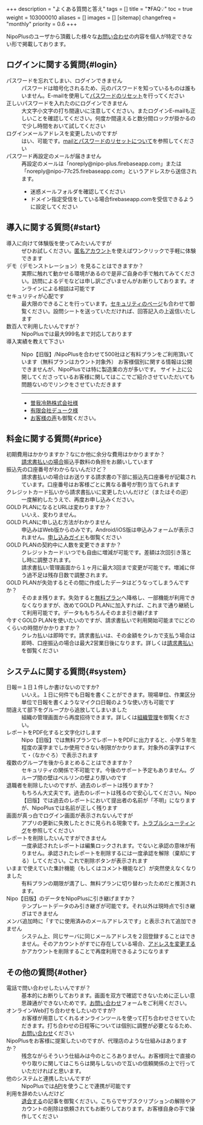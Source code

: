 +++
description = "よくある質問と答え"
tags = []
title = "❓FAQ💡"
toc = true
weight = 103000010
aliases = []
images = []
[sitemap]
  changefreq = "monthly"
  priority = 0.6
+++


NipoPlusのユーザから頂戴した様々な<a href="/others/inquery/">お問い合わせ</a>の内容を個人が特定できない形で掲載しております。  

## ログインに関する質問{#login}

<dl class="faq">
<dt>パスワードを忘れてしまい、ログインできません</dt>
<dd>パスワードは暗号化されるため、元のパスワードを知っているものは誰もいません。E-mailを使用して<a href="/docs/manual/account/email/#password">パスワードのリセット</a>を行ってください</dd>
<dt>正しいパスワードを入れたのにログインできません</dt>
<dd>大文字小文字の打ち間違いに注意してください。またログインE-mailも正しいことを確認してください。何度か間違えると数分間ロックが掛かるので少し時間をおいて試してください</dd>
<dt>ログインメールアドレスを変更したいのですが</dt>
<dd>はい、可能です。<a href="/docs/manual/account/email/">mailとパスワードのリセットについて</a>を参照してください</dd>
<dt>パスワード再設定のメールが届きません</dt>
<dd>
  <div>再設定のメールは「noreply@nipo-plus.firebaseapp.com」または「noreply@nipo-77c25.firebaseapp.com」というアドレスから送信されます。
    <ul style="display:block">
      <li>迷惑メールフォルダを確認してください</li>
      <li>ドメイン指定受信をしている場合firebaseapp.comを受信できるように設定してください</li>
    </ul>
  </div>
</dd>
</dl>


## 導入に関する質問{#start}

<dl class="faq">
<dt>導入に向けて体験版を使ってみたいんですが</dt>
<dd>ぜひお試しください。<a href="/docs/manual/utils/tokumei/">匿名アカウント</a>を使えばワンクリックで手軽に体験できます</dd>
<dt>デモ（デモンストレーション）を見ることはできますか？</dt>
<dd>実際に触れて動かせる環境があるので是非ご自身の手で触れてみてください。訪問によるデモなどは申し訳ございませんがお断りしております。オンラインによる相談は可能です</dd>
<dt>セキュリティが心配です</dt>
<dd>最大限のできることを行っています。<a href="/docs/system/security/">セキュリティのページ</a>も合わせて御覧ください。設問シートを送っていただければ、回答記入の上返信いたします</dd>
<dt>数百人で利用したいんですが？</dt>
<dd>NipoPlusでは最大999名まで対応しております</dd>
<dt>導入実績を教えて下さい</dt>
<dd>
<div>

Nipo【旧版】/NipoPlusを合わせて500社ほど有料プランをご利用頂いています（無料プランはカウント対象外）
お客様個別に関する情報は公開できませんが、NipoPlusでは特に製造業の方が多いです。
サイト上に公開してくださっているお客様に関してはここでご紹介させていただいても問題ないのでリンクをさせていただきます
<hr>
<ul>
<li><a href="https://www.sogareinetsu.com/worklog/nipo/">曽我冷熱株式会社様</a></li>
<li><a href="https://ameblo.jp/dukeblog-life/entry-12452375114.html">有限会社デューク様</a></li>
<li><a href="/lp/checksheet/#user_voice">お客様の声</a>も御覧ください。</li>
</ul>
</div>
</dd>
</dl>

## 料金に関する質問{#price}

<dl class="faq">
<dt>初期費用はかかりますか？なにか他に余分な費用はかかりますか？</dt>
<dd><a href="/docs/price/invoice/">請求書払いの場合</a>振込手数料の負担をお願いしています</dd>
<dt>振込先の口座番号がわからないんだけど？</dt>
<dd>請求書払いの場合はお送りする請求書の下部に振込先口座番号が記載されています。口座番号はお客様ごとに異なる番号が割り当てられます</dd>
<dt>クレジットカード払いから請求書払いに変更したいんだけど（またはその逆）</dt>
<dd>一度解約したうえで、再度お申し込みください。</dd>
<dt>GOLD PLANになるとURLは変わりますか？</dt>
<dd>いいえ、変わりません。</dd>
<dt>GOLD PLANに申し込む方法がわかりません</dt>
<dd>申込みはWeb版からのみです。Android/iOS版は申込みフォームが表示されません。<a href="/docs/price/fee/">申し込みガイド</a>も御覧ください</dd>
<dt>GOLD PLANの契約中に人数を変更できますか？</dt>
<dd>クレジットカード:いつでも自由に増減が可能です。差額は次回引き落とし時に調整されます。<br>請求書払い:管理画面から１ヶ月に最大3回まで変更が可能です。増減に伴う過不足は残存日数で調整されます。</dd>
<dt>GOLD PLANが失効するとその間に作成したデータはどうなってしまうんですか？</dt>
<dd>そのまま残ります。失効すると<a href="/docs/price/free/">無料プラン</a>へ降格し、一部機能が利用できなくなりますが、改めてGOLD PLANに加入すれば、これまで通り継続して利用可能です。データももちろんそのまま引き継げます</dd>
<dt>今すぐGOLD PLANを使いたいのですが、請求書払いで利用開始可能までにどのくらいの時間がかかりますか？</dt>
<dd>クレカ払いは即時です。請求書払いは、その金額をクレカで支払う場合は即時、口座振込の場合は最大2営業日後になります。詳しくは<a href="/docs/price/invoice/">請求書払い</a>を御覧ください</dd>
</dl>

## システムに関する質問{#system}

<dl class="faq">
<dt>日報＝１日１件しか書けないのですか?</dt>
<dd>いいえ。１日に何件でも日報を書くことができます。現場単位、作業区分単位で日報を書くようなマイクロ日報のような使い方も可能です</dd>
<dt>間違えて部下をグループから追放してしまいました</dt>
<dd>組織の管理画面から再度招待できます。詳しくは<a href="/docs/manual/initial-setting/_about/#join_staff">組織管理</a>を御覧ください。</dd>
<dt>レポートをPDF化すると文字化けします</dt>
<dd>Nipo【旧版】では無料プランでレポートをPDFに出力すると、小学５年生程度の漢字までしか使用できない制限がかかります。対象外の漢字はすべて・（なかぐろ）で表示されます</dd>
<dt>複数のグループを後からまとめることはできますか？</dt>
<dd>セキュリティの関係で不可能です。今後のサポート予定もありません。グループ間の壁はベルリンの壁より厚いのです</dd>
<dt>退職者を削除したいのですが、過去のレポートは残りますか？</dt>
<dd>もちろん大丈夫です。過去のレポートは残るので安心してください。Nipo【旧版】では過去のレポートにおいて提出者の名前が「不明」になりますが、NipoPlusでは名前が正しく残ります</dd>
<dt>画面が真っ白でログイン画面が表示されないんですが</dt>
<dd>アプリの更新に失敗したときに見られる現象です。<a href="/docs/system/fix/">トラブルシューティング</a>を参照してください</dd>
<dt>レポートを削除したいんですができません</dt>
<dd>一度承認されたレポートは編集ロックされます。でないと承認の意味が有りません。承認されたレポートを削除するには一度承認を解除（棄却にする）してください。これで削除ボタンが表示されます</dd>
<dt>いままで使えていた集計機能（もしくはコメント機能など）が突然使えなくなりました</dt>
<dd>有料プランの期限が満了し、無料プランに切り替わったためだと推測されます。</dd>
<dt>Nipo【旧版】のデータをNipoPlusに引き継げますか？</dt>
<dd>テンプレートデータのみ引き継ぎが可能です。それ以外は現時点で引き継ぎはできません</dd>
<dt>メンバ追加時に「すでに使用済みのメールアドレスです」と表示されて追加できません</dt>
<dd>システム上、同じサーバに同じメールアドレスを２回登録することはできません。そのアカウントがすでに存在している場合、<a href="/docs/manual/account/email/#change">アドレスを変更する</a>かアカウントを削除することで再度利用できるようになります</dd>
</dl>

## その他の質問{#other}

<dl class="faq">
<dt>電話で問い合わせしたいんですが？</dt>
<dd>基本的にお断りしております。画面を双方で確認できないために正しい意思疎通ができないためです。<a href="/others/inquery/">お問い合わせ</a>フォームをご利用ください。</dd>
<dt>オンラインWeb打ち合わせをしたいのですが?</dt>
<dd>お客様が用意してくれるオンラインツールを使って打ち合わせさせていただきます。打ち合わせの日程等については個別に調整が必要となるため、<a href="/others/inquery/">お問い合わせ</a>ください</dd>
<dt>NipoPlusをお客様に提案したいのですが、代理店のような仕組みはありますか？</dt>
<dd>残念ながらそういう仕組みは今のところありません。お客様同士で直接のやり取りに関してはこちらは関与しないので互いの信頼関係の上で行っていただければと思います。</dd>
<dt>他のシステムと連携したいんですが</dt>
<dd>NipoPlusでは<a href="/docs/manual/api/">API</a>を使うことで連携が可能です</dd>
<dt>利用を辞めたいんだけど</dt>
<dd><a href="/docs/manual/utils/org/">退会する</a>の記事を御覧ください。こちらでサブスクリプションの解除やアカウントの削除は依頼されてもお断りしております。お客様自身の手で操作してください</dd>
</dl>
